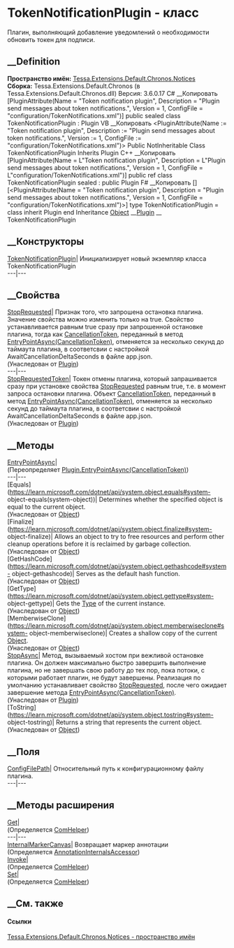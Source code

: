 # TokenNotificationPlugin - класс
Плагин, выполняющий добавление уведомлений о необходимости обновить токен для
подписи.
## __Definition
 **Пространство имён:**
[Tessa.Extensions.Default.Chronos.Notices](N_Tessa_Extensions_Default_Chronos_Notices.htm)  
 **Сборка:** Tessa.Extensions.Default.Chronos (в
Tessa.Extensions.Default.Chronos.dll) Версия: 3.6.0.17
C# __Копировать
    [PluginAttribute(Name = "Token notification plugin", Description = "Plugin send messages about token notifications.", 
    	Version = 1, ConfigFile = "configuration/TokenNotifications.xml")]
    public sealed class TokenNotificationPlugin : Plugin
VB __Копировать
    <PluginAttribute(Name := "Token notification plugin", Description := "Plugin send messages about token notifications.", 
    	Version := 1, ConfigFile := "configuration/TokenNotifications.xml")>
    Public NotInheritable Class TokenNotificationPlugin
    	Inherits Plugin
C++ __Копировать
    [PluginAttribute(Name = L"Token notification plugin", Description = L"Plugin send messages about token notifications.", 
    	Version = 1, ConfigFile = L"configuration/TokenNotifications.xml")]
    public ref class TokenNotificationPlugin sealed : public Plugin
F# __Копировать
     [<SealedAttribute>]
    [<PluginAttribute(Name = "Token notification plugin", Description = "Plugin send messages about token notifications.", 
    	Version = 1, ConfigFile = "configuration/TokenNotifications.xml")>]
    type TokenNotificationPlugin = 
        class
            inherit Plugin
        end
Inheritance
    [Object](https://learn.microsoft.com/dotnet/api/system.object) __[Plugin](T_Chronos_Contracts_Plugin.htm) __ TokenNotificationPlugin
##  __Конструкторы
[TokenNotificationPlugin](M_Tessa_Extensions_Default_Chronos_Notices_TokenNotificationPlugin__ctor.htm)|
Инициализирует новый экземпляр класса TokenNotificationPlugin  
---|---  
##  __Свойства
[StopRequested](P_Chronos_Contracts_Plugin_StopRequested.htm)|  Признак того,
что запрошена остановка плагина. Значение свойства можно изменить только на
true. Свойство устанавливается равным true сразу при запрошенной остановке
плагина, тогда как
[CancellationToken](https://learn.microsoft.com/dotnet/api/system.threading.cancellationtoken),
переданный в метод
[EntryPointAsync(CancellationToken)](M_Chronos_Contracts_Plugin_EntryPointAsync.htm),
отменяется за несколько секунд до таймаута плагина, в соответсвии с настройкой
AwaitCancellationDeltaSeconds в файле app.json.  
(Унаследован от [Plugin](T_Chronos_Contracts_Plugin.htm))  
---|---  
[StopRequestedToken](P_Chronos_Contracts_Plugin_StopRequestedToken.htm)|
Токен отмены плагина, который запрашивается сразу при установке свойства
[StopRequested](P_Chronos_Contracts_Plugin_StopRequested.htm) равным true,
т.е. в момент запроса остановки плагина. Объект
[CancellationToken](https://learn.microsoft.com/dotnet/api/system.threading.cancellationtoken),
переданный в метод
[EntryPointAsync(CancellationToken)](M_Chronos_Contracts_Plugin_EntryPointAsync.htm),
отменяется за несколько секунд до таймаута плагина, в соответсвии с настройкой
AwaitCancellationDeltaSeconds в файле app.json.  
(Унаследован от [Plugin](T_Chronos_Contracts_Plugin.htm))  
##  __Методы
[EntryPointAsync](M_Tessa_Extensions_Default_Chronos_Notices_TokenNotificationPlugin_EntryPointAsync.htm)|  
(Переопределяет
[Plugin.EntryPointAsync(CancellationToken)](M_Chronos_Contracts_Plugin_EntryPointAsync.htm))  
---|---  
[Equals](https://learn.microsoft.com/dotnet/api/system.object.equals#system-
object-equals\(system-object\))| Determines whether the specified object is
equal to the current object.  
(Унаследован от
[Object](https://learn.microsoft.com/dotnet/api/system.object))  
[Finalize](https://learn.microsoft.com/dotnet/api/system.object.finalize#system-
object-finalize)| Allows an object to try to free resources and perform other
cleanup operations before it is reclaimed by garbage collection.  
(Унаследован от
[Object](https://learn.microsoft.com/dotnet/api/system.object))  
[GetHashCode](https://learn.microsoft.com/dotnet/api/system.object.gethashcode#system-
object-gethashcode)| Serves as the default hash function.  
(Унаследован от
[Object](https://learn.microsoft.com/dotnet/api/system.object))  
[GetType](https://learn.microsoft.com/dotnet/api/system.object.gettype#system-
object-gettype)| Gets the
[Type](https://learn.microsoft.com/dotnet/api/system.type) of the current
instance.  
(Унаследован от
[Object](https://learn.microsoft.com/dotnet/api/system.object))  
[MemberwiseClone](https://learn.microsoft.com/dotnet/api/system.object.memberwiseclone#system-
object-memberwiseclone)| Creates a shallow copy of the current
[Object](https://learn.microsoft.com/dotnet/api/system.object).  
(Унаследован от
[Object](https://learn.microsoft.com/dotnet/api/system.object))  
[StopAsync](M_Chronos_Contracts_Plugin_StopAsync.htm)|  Метод, вызываемый
хостом при вежливой остановке плагина. Он должен максимально быстро завершить
выполнение плагина, но не завершать свою работу до тех пор, пока потоки, с
которыми работает плагин, не будут завершены. Реализация по умолчанию
устанавливает свойство
[StopRequested](P_Chronos_Contracts_Plugin_StopRequested.htm), после чего
ожидает завершение метода
[EntryPointAsync(CancellationToken)](M_Chronos_Contracts_Plugin_EntryPointAsync.htm).  
(Унаследован от [Plugin](T_Chronos_Contracts_Plugin.htm))  
[ToString](https://learn.microsoft.com/dotnet/api/system.object.tostring#system-
object-tostring)| Returns a string that represents the current object.  
(Унаследован от
[Object](https://learn.microsoft.com/dotnet/api/system.object))  
##  __Поля
[ConfigFilePath](F_Tessa_Extensions_Default_Chronos_Notices_TokenNotificationPlugin_ConfigFilePath.htm)|
Относительный путь к конфигурационному файлу плагина.  
---|---  
## __Методы расширения
[Get](M_Tessa_Extensions_Default_Client_EDS_ComHelper_Get.htm)|  
(Определяется
[ComHelper](T_Tessa_Extensions_Default_Client_EDS_ComHelper.htm))  
---|---  
[InternalMarkerCanvas](M_Tessa_UI_Views_Charting_Annotations_AnnotationInternalsAccessor_InternalMarkerCanvas.htm)|
Возвращает маркер аннотации  
(Определяется
[AnnotationInternalsAccessor](T_Tessa_UI_Views_Charting_Annotations_AnnotationInternalsAccessor.htm))  
[Invoke](M_Tessa_Extensions_Default_Client_EDS_ComHelper_Invoke.htm)|  
(Определяется
[ComHelper](T_Tessa_Extensions_Default_Client_EDS_ComHelper.htm))  
[Set](M_Tessa_Extensions_Default_Client_EDS_ComHelper_Set.htm)|  
(Определяется
[ComHelper](T_Tessa_Extensions_Default_Client_EDS_ComHelper.htm))  
##  __См. также
#### Ссылки
[Tessa.Extensions.Default.Chronos.Notices - пространство
имён](N_Tessa_Extensions_Default_Chronos_Notices.htm)
